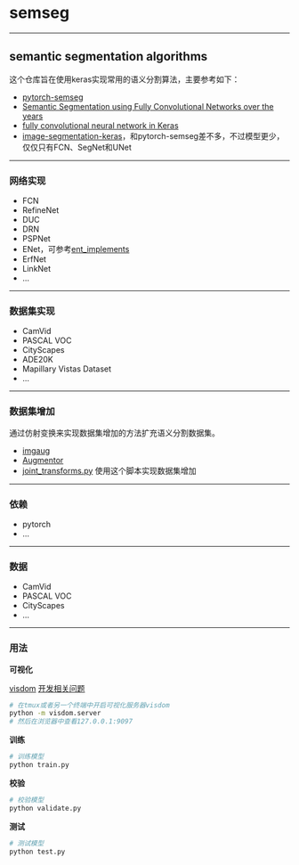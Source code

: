 # semseg

---
## semantic segmentation algorithms

这个仓库旨在使用keras实现常用的语义分割算法，主要参考如下：
- [pytorch-semseg](https://github.com/meetshah1995/pytorch-semseg)
- [Semantic Segmentation using Fully Convolutional Networks over the years](https://meetshah1995.github.io/semantic-segmentation/deep-learning/pytorch/visdom/2017/06/01/semantic-segmentation-over-the-years.html#sec_datasets)
- [fully convolutional neural network in Keras](https://github.com/keras-team/keras/issues/5369)
- [image-segmentation-keras](https://github.com/divamgupta/image-segmentation-keras)，和pytorch-semseg差不多，不过模型更少，仅仅只有FCN、SegNet和UNet

---
### 网络实现

- FCN
- RefineNet
- DUC
- DRN
- PSPNet
- ENet，可参考[ent_implements](doc/ent_implements.md)
- ErfNet
- LinkNet
- ...

---
### 数据集实现

- CamVid
- PASCAL VOC
- CityScapes
- ADE20K
- Mapillary Vistas Dataset
- ...

---
### 数据集增加

通过仿射变换来实现数据集增加的方法扩充语义分割数据集。

- [imgaug](https://github.com/aleju/imgaug)
- [Augmentor](https://github.com/mdbloice/Augmentor)
- [joint_transforms.py](https://github.com/ZijunDeng/pytorch-semantic-segmentation/blob/master/utils/joint_transforms.py) 使用这个脚本实现数据集增加

---
### 依赖

- pytorch
- ...

---
### 数据

- CamVid
- PASCAL VOC
- CityScapes
- ...

---
### 用法

**可视化**

[visdom](https://github.com/facebookresearch/visdom)
[开发相关问题](doc/visdom_problem.md)

```bash
# 在tmux或者另一个终端中开启可视化服务器visdom
python -m visdom.server
# 然后在浏览器中查看127.0.0.1:9097
```

**训练**
```bash
# 训练模型
python train.py
```

**校验**
```bash
# 校验模型
python validate.py
```

**测试**
```bash
# 测试模型
python test.py
```


